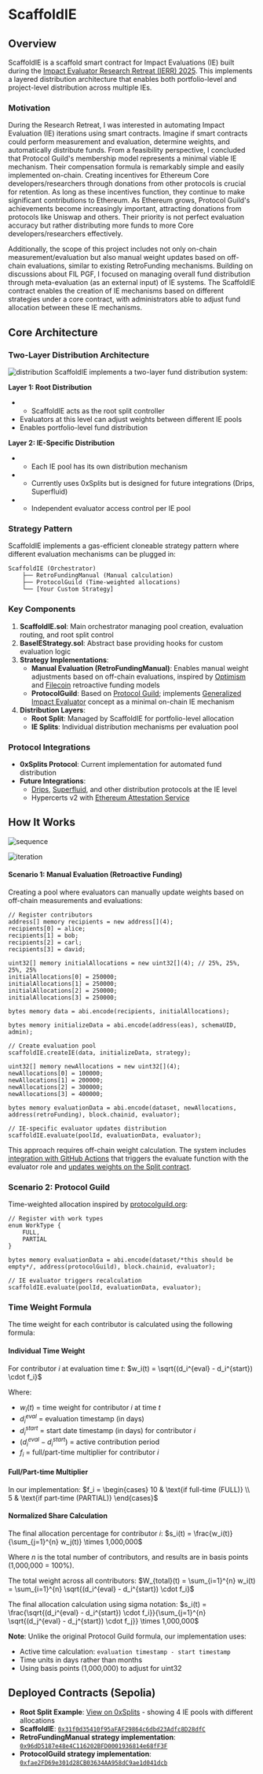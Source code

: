 # ScaffoldIE

## Overview

ScaffoldIE is a scaffold smart contract for Impact Evaluations (IE) built during the [Impact Evaluator Research Retreat (IERR) 2025](https://www.researchretreat.org/ierr-2025/). This implements a layered distribution architecture that enables both portfolio-level and project-level distribution across multiple IEs.

### Motivation

During the Research Retreat, I was interested in automating Impact Evaluation (IE) iterations using smart contracts. Imagine if smart contracts could perform measurement and evaluation, determine weights, and automatically distribute funds. From a feasibility perspective, I concluded that Protocol Guild's membership model represents a minimal viable IE mechanism. Their compensation formula is remarkably simple and easily implemented on-chain. Creating incentives for Ethereum Core developers/researchers through donations from other protocols is crucial for retention. As long as these incentives function, they continue to make significant contributions to Ethereum. As Ethereum grows, Protocol Guild's achievements become increasingly important, attracting donations from protocols like Uniswap and others. Their priority is not perfect evaluation accuracy but rather distributing more funds to more Core developers/researchers effectively.

Additionally, the scope of this project includes not only on-chain measurement/evaluation but also manual weight updates based on off-chain evaluations, similar to existing RetroFunding mechanisms.
Building on discussions about FIL PGF, I focused on managing overall fund distribution through meta-evaluation (as an external input) of IE systems. The ScaffoldIE contract enables the creation of IE mechanisms based on different strategies under a core contract, with administrators able to adjust fund allocation between these IE mechanisms.

## Core Architecture

### Two-Layer Distribution Architecture

![distribution](https://hackmd.io/_uploads/H1OdyzX_xe.png)
ScaffoldIE implements a two-layer fund distribution system:

**Layer 1: Root Distribution**

- - ScaffoldIE acts as the root split controller
- Evaluators at this level can adjust weights between different IE pools
- Enables portfolio-level fund distribution

**Layer 2: IE-Specific Distribution**

- - Each IE pool has its own distribution mechanism
- - Currently uses 0xSplits but is designed for future integrations (Drips, Superfluid)
- - Independent evaluator access control per IE pool

### Strategy Pattern

ScaffoldIE implements a gas-efficient cloneable strategy pattern where different evaluation mechanisms can be plugged in:

```
ScaffoldIE (Orchestrator)
    ├── RetroFundingManual (Manual calculation)
    ├── ProtocolGuild (Time-weighted allocations)
    └── [Your Custom Strategy]
```

### Key Components

1. **ScaffoldIE.sol**: Main orchestrator managing pool creation, evaluation routing, and root split control
2. **BaseIEStrategy.sol**: Abstract base providing hooks for custom evaluation logic
3. **Strategy Implementations**:
   - **Manual Evaluation (RetroFundingManual)**: Enables manual weight adjustments based on off-chain evaluations, inspired by [Optimism](https://optimism.io) and [Filecoin](https://filecoin.io) retroactive funding models
   - **ProtocolGuild**: Based on [Protocol Guild](https://protocolguild.org); implements [Generalized Impact Evaluator](https://research.protocol.ai/publications/generalized-impact-evaluators/ngwhitepaper2.pdf) concept as a minimal on-chain IE mechanism
4. **Distribution Layers**:
   - **Root Split**: Managed by ScaffoldIE for portfolio-level allocation
   - **IE Splits**: Individual distribution mechanisms per evaluation pool

### Protocol Integrations

- **0xSplits Protocol**: Current implementation for automated fund distribution
- **Future Integrations**:
  - [Drips](https://drips.network), [Superfluid](https://superfluid.finance), and other distribution protocols at the IE level
  - Hypercerts v2 with [Ethereum Attestation Service](https://attest.org)

## How It Works

![sequence](https://hackmd.io/_uploads/HyOdLyQuxx.png)

![iteration](https://hackmd.io/_uploads/S1u_Ikmdel.png)

#### Scenario 1: Manual Evaluation (Retroactive Funding)

Creating a pool where evaluators can manually update weights based on off-chain measurements and evaluations:

```solidity
// Register contributors
address[] memory recipients = new address[](4);
recipients[0] = alice;
recipients[1] = bob;
recipients[2] = carl;
recipients[3] = david;

uint32[] memory initialAllocations = new uint32[](4); // 25%, 25%, 25%, 25%
initialAllocations[0] = 250000;
initialAllocations[1] = 250000;
initialAllocations[2] = 250000;
initialAllocations[3] = 250000;

bytes memory data = abi.encode(recipients, initialAllocations);

bytes memory initializeData = abi.encode(address(eas), schemaUID, admin);

// Create evaluation pool
scaffoldIE.createIE(data, initializeData, strategy);

uint32[] memory newAllocations = new uint32[](4);
newAllocations[0] = 100000;
newAllocations[1] = 200000;
newAllocations[2] = 300000;
newAllocations[3] = 400000;

bytes memory evaluationData = abi.encode(dataset, newAllocations, address(retroFunding), block.chainid, evaluator);

// IE-specific evaluator updates distribution
scaffoldIE.evaluate(poolId, evaluationData, evaluator);
```

This approach requires off-chain weight calculation.
The system includes [integration with GitHub Actions](https://github.com/tnkshuuhei/scaffold-ie/actions/runs/16822751416) that triggers the evaluate function with the evaluator role and [updates weights on the Split contract](https://app.splits.org/accounts/0xBC45cB7D86b2b32D2de0B22195Cdb71daa7b2faa/?chainId=11155111).

### Scenario 2: Protocol Guild

Time-weighted allocation inspired by [protocolguild.org](https://protocolguild.org):

```solidity
// Register with work types
enum WorkType {
    FULL,
    PARTIAL
}

bytes memory evaluationData = abi.encode(dataset/*this should be empty*/, address(protocolGuild), block.chainid, evaluator);

// IE evaluator triggers recalculation
scaffoldIE.evaluate(poolId, evaluationData, evaluator);
```

### Time Weight Formula

The time weight for each contributor is calculated using the following formula:

#### Individual Time Weight

For contributor $i$ at evaluation time $t$:
$w_i(t) = \sqrt{(d_i^{eval} - d_i^{start}) \cdot f_i}$

Where:

- $w_i(t)$ = time weight for contributor $i$ at time $t$
- $d_i^{eval}$ = evaluation timestamp (in days)
- $d_i^{start}$ = start date timestamp (in days) for contributor $i$
- $(d_i^{eval} - d_i^{start})$ = active contribution period
- $f_i$ = full/part-time multiplier for contributor $i$

#### Full/Part-time Multiplier

In our implementation:
$f_i = \begin{cases}
10 & \text{if full-time (FULL)} \\
5 & \text{if part-time (PARTIAL)}
\end{cases}$

#### Normalized Share Calculation

The final allocation percentage for contributor $i$:
$s_i(t) = \frac{w_i(t)}{\sum_{j=1}^{n} w_j(t)} \times 1,000,000$

Where $n$ is the total number of contributors, and results are in basis points (1,000,000 = 100%).

The total weight across all contributors:
$W_{total}(t) = \sum_{i=1}^{n} w_i(t) = \sum_{i=1}^{n} \sqrt{(d_i^{eval} - d_i^{start}) \cdot f_i}$

The final allocation calculation using sigma notation:
$s_i(t) = \frac{\sqrt{(d_i^{eval} - d_i^{start}) \cdot f_i}}{\sum_{j=1}^{n} \sqrt{(d_j^{eval} - d_j^{start}) \cdot f_j}} \times 1,000,000$

**Note**: Unlike the original Protocol Guild formula, our implementation uses:

- Active time calculation: `evaluation timestamp - start timestamp`
- Time units in days rather than months
- Using basis points (1,000,000) to adjust for uint32

## Deployed Contracts (Sepolia)

- **Root Split Example**: [View on 0xSplits](https://app.splits.org/accounts/0x159F16726970a8E2067318A1bD0177029C0886A3/?chainId=11155111) - showing 4 IE pools with different allocations
- **ScaffoldIE**: [`0x31f0d35410f95aFAF29864c6dbd23Adfc8D28dfC`](https://sepolia.etherscan.io/address/0x31f0d35410f95aFAF29864c6dbd23Adfc8D28dfC)
- **RetroFundingManual strategy implementation**: [`0x96dD5187e48e4C116202BFD0001936814e68fF3F`](https://sepolia.etherscan.io/address/0x96dD5187e48e4C116202BFD0001936814e68fF3F)
- **ProtocolGuild strategy implementation**: [`0xfae2FD69e301d28CB03634AA958dC9ae1d041dcb`](https://sepolia.etherscan.io/address/0xfae2FD69e301d28CB03634AA958dC9ae1d041dcb)
